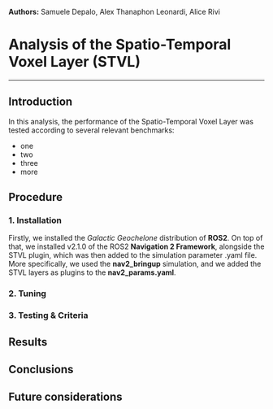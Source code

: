 **Authors:** Samuele Depalo, Alex Thanaphon Leonardi, Alice Rivi

# Analysis of the Spatio-Temporal Voxel Layer (STVL)
-------------------------------------------------------------------------------
## Introduction
In this analysis, the performance of the Spatio-Temporal Voxel Layer was tested according to several relevant benchmarks:
- one
- two
- three
- more

## Procedure
### 1. Installation
Firstly, we installed the _Galactic Geochelone_ distribution of **ROS2**. On top of that, we installed v2.1.0 of the ROS2 **Navigation 2 Framework**, alongside the STVL plugin, which was then added to the simulation parameter .yaml file.
More specifically, we used the **nav2_bringup** simulation, and we added the STVL layers as plugins to the **nav2_params.yaml**.

### 2. Tuning

### 3. Testing & Criteria

## Results

## Conclusions

## Future considerations
